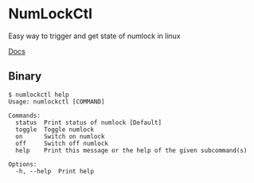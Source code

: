 # NumLockCtl

Easy way to trigger and get state of numlock in linux

[Docs](https://docs.rs/numlockctl-linux/)

## Binary

```
$ numlockctl help
Usage: numlockctl [COMMAND]

Commands:
  status  Print status of numlock [Default]
  toggle  Toggle numlock
  on      Switch on numlock
  off     Switch off numlock
  help    Print this message or the help of the given subcommand(s)

Options:
  -h, --help  Print help
```
